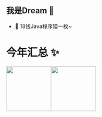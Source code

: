 ## 我是Dream 🐼

- 🐼 18线Java程序猿一枚~

# 今年汇总 ✨

<img align="" height="120px" src="https://github-readme-stats.vercel.app/api?username=a870368162&hide_title=true&hide_border=true&show_icons=true&include_all_commits=true&line_height=21&bg_color=0,EC6C6C,FFD479,FFFC79,73FA79&theme=graywhite&locale=cn" /><img align="" height="120px" src="https://github-readme-stats.vercel.app/api/top-langs/?username=a870368162&hide_title=true&hide_border=true&layout=compact&bg_color=0,73FA79,73FDFF,D783FF&theme=graywhite&locale=cn" />
